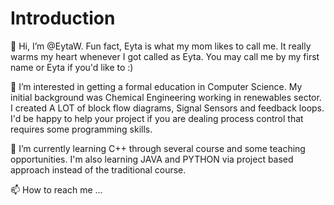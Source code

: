 # Introduction
👋 Hi, I’m @EytaW. Fun fact, Eyta is what my mom likes to call me. It really warms my heart whenever I got called as Eyta. You may call me by my first name or Eyta if you'd like to :)

👀 I’m interested in getting a formal education in Computer Science. My initial background was Chemical Engineering working in renewables sector. I created A LOT of block flow diagrams, Signal Sensors and feedback loops. I'd be happy to help your project if you are dealing process control that requires some programming skills.

🌱 I’m currently learning C++ through several course and some teaching opportunities. I'm also learning JAVA and PYTHON via project based approach instead of the traditional course.

📫 How to reach me ...

<!---
EytaW/EytaW is a ✨ special ✨ repository because its `README.md` (this file) appears on your GitHub profile.
You can click the Preview link to take a look at your changes.
--->

